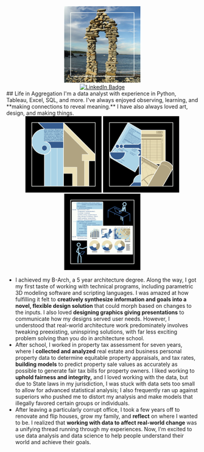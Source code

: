 <div id="rocks" align="center">
  <img src="https://github.com/alex-konczal/alex-konczal/blob/main/about_graphics00.png" width=200px height=200px alt="rock sculture at Portland Head Light - wall with man-shaped void" title="Negative Space Self Portrait in Beach Stone 01 by Alex Konczal"/>
</div>
<div id="linkedin" align="center">
  <a href="https://www.linkedin.com/in/alexander-konczal-07020617/">
    <img src="https://img.shields.io/badge/LinkedIn-blue?style=for-the-badge&logo=linkedin&logoColor=white" alt="LinkedIn Badge"/>
  </a>
</div>
## Life in Aggregation
I'm a data analyst with experience in Python, Tableau, Excel, SQL, and more. I've always enjoyed observing, learning, and **making connections to reveal meaning.** I have also always loved art, design, and making things.

<div id="icons" align="center">
  <img src="https://github.com/alex-konczal/alex-konczal/blob/main/about_graphics02.png" width=200px height=200px/> <img src="https://github.com/alex-konczal/alex-konczal/blob/main/about_graphics01.png" width=200px height=200px/> <img src="https://github.com/alex-konczal/alex-konczal/blob/main/about_graphics03.png" width=200px height=200px/>
</div>

* I achieved my B-Arch, a 5 year architecture degree. Along the way, I got my first taste of working with technical programs, including parametric 3D modeling software and scripting languages. I was amazed at how fulfilling it felt to **creatively synthesize information and goals into a novel, flexible design solution** that could morph based on changes to the inputs. I also loved **designing graphics giving presentations** to communicate how my designs served user needs. However, I understood that real-world architecture work predominately involves tweaking preexisting, uninspiring solutions, with far less exciting problem solving than you do in architecture school.
* After school, I worked in property tax assessment for seven years, where I **collected and analyzed** real estate and business personal property data to determine equitable property appraisals, and tax rates, **building models** to predict property sale values as accurately as possible to generate fair tax bills for property owners. I liked working to **uphold fairness and integrity,** and I loved working with the data, but due to State laws in my jurisdiction, I was stuck with data sets too small to allow for advanced statistical analysis; I also frequently ran up against superiors who pushed me to distort my analysis and make models that illegally favored certain groups or individuals.
* After leaving a particularly corrupt office, I took a few years off to renovate and flip houses, grow my family, and **reflect** on where I wanted to be. I realized that **working with data to affect real-world change** was a unifying thread running through my experiences. Now, I'm excited to use data analysis and data science to help people understand their world and achieve their goals.

